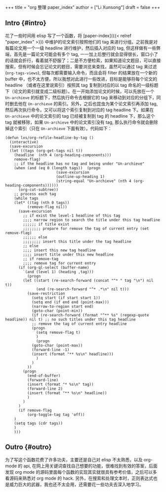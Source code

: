 +++
title = "org 整理 paper_index"
author = ["Li Xunsong"]
draft = false
+++

## Intro {#intro}

花了一些时间用 elisp 写了一个函数，将 [paper-index]({{< relref "paper_index" >}}) 中维护的论文索引按照他们的 tag 来进行分组。之前我是对每篇论文用一个一级 headline 进行维护，然后插入对应的 tag, 但这样做有一些弊端，首先是一篇论文可能会有多个 tag, 一一加上后整行就会显得很长，窗口小了的话就会折行，看着就不舒服了；二是不方便检索，如果知道论文题目，可以直接搜索，但有时候会忘记论文的题目，需要浏览来查找，虽然可以通过 tag 来过滤 (`org-tags-views`), 但每次都需要输入命令，而且会将 filter 的结果放在一个新的 buffer 中，也不太方便。所以我想对此进行一些改进，目标是能够将每个论文的 headline （或者在这里说索引）按照其 tag 复制到对应的以 tag 命名的一级标题下（论文的索引就变成二级标题）。在一开始添加论文的时候，可以先放在一个 `Un-archieve` 的标题下，然后执行命令去根据它的 tag 来移动到对应的分组下，同时删去他在 `Un-archieve` 的索引。另外，之后也昆虫为某个论文索引再添加 tag, 然后再次执行命令，又可以将这个索引复制到对应的 tag headline 下。如果在 `Un-archieve` 中的论文索引的 tag 已经被复制到 tag 的 headline 下，那么这个 tag 就被移除，如果 `Un-archieve` 中的论文索引没有 tag, 那么执行命令就会删除掉这个索引（只在 `Un-archieve` 下面有效）。代码如下：

```emacs-lisp
(defun lxs/org-refile-headline-by-tag ()
  (interactive)
  (save-excursion
  (let ((tags (org-get-tags nil t))
	(headline  (nth 4 (org-heading-components)))
	remove-flag)
    ;; if the headline has no tag and being under "Un-archieve"
    (when (and (eq 0 (length tags))  (progn
				       (save-excursion
				       (outline-up-heading 1)
				       (string-equal "Un-archieve" (nth 4 (org-heading-components))))))
      (org-cut-subtree))
    ;; process each tag
    (while tags
	(let* ((tag (nth 0 tags))
	      (remove-flag nil))
	  (save-excursion
	    ;; if exist the level-1 headline of this tag
	    ;;;; narrow region to search the title under this tag headline
	    ;;;;;; if title exist
	    ;;;;;;;; prepare for remove the tag of current entry (set remove-flag)
	    ;;;;;; else
	    ;;;;;;;; insert this title under the tag headline
	    ;; else
	    ;;;; insert this new tag headline
	    ;;;; insert title under this new headline
	    ;; if remove-tag
	    ;;;; remove tag for current entry
	  (if (org-ql-select (buffer-name)
		`(and (level 1) (heading ,tag)))
	      (progn
		(let ((start (re-search-forward (concat "^* " tag "\n") nil t))
		      (end (re-search-forward "^* .*\n" nil t)))
		  (save-restriction
		    (setq start (if start start 1))
		    (setq end (if end end (point-max)))
		    (narrow-to-region start end)
		    (goto-char (point-min))
		    (if (re-search-forward (format "^** %s" (regexp-quote headline)) nil t) ;; no such titles under this tag headline
			;; remove the tag of current entry headline
			(progn
			  (setq remove-flag t)
			  )
		      (progn
			(goto-char (point-max))
			(forward-line -1)
			(insert (format "** %s\n" headline)))
		      )
		    )
		  ))
	    (progn
	      (end-of-buffer)
	      (forward-line)
	      (insert (format "* %s\n" tag))
	      (forward-line 2)
	      (insert (format "** %s\n" headline))
	      )
	    )
	  )
	  (if remove-flag
	      (org-toggle-tag tag 'off))
	)
	(setq tags (cdr tags))
	)
    )))
```


## Outro {#outro}

为了写这个函数花费了许多功夫，主要还是自己对 elisp 不太熟悉，以及 org-mode 的 api, 在网上用关键词查找自己想要的功能，很难找到有效的答案，后面发现 org mode 的源码里面每个函数的实现其实就很具有参考价值，之后可以多看源码来熟悉对 org mode 的 hack. 另外，在搜索和处理文本时，正则表达式也是威力巨大的武器，我也还不太会用，还需要花一些功夫去深入地学习。

